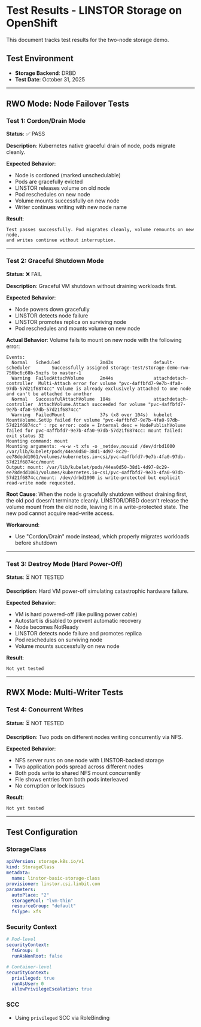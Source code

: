 # Test Results - LINSTOR Storage on OpenShift

This document tracks test results for the two-node storage demo.

## Test Environment

- **Storage Backend**: DRBD
- **Test Date**: October 31, 2025

---

## RWO Mode: Node Failover Tests

### Test 1: Cordon/Drain Mode

**Status**: ✅ PASS

**Description**: Kubernetes native graceful drain of node, pods migrate cleanly.

**Expected Behavior**:
- Node is cordoned (marked unschedulable)
- Pods are gracefully evicted
- LINSTOR releases volume on old node
- Pod reschedules on new node
- Volume mounts successfully on new node
- Writer continues writing with new node name

**Result**:
```
Test passes successfully. Pod migrates cleanly, volume remounts on new node,
and writes continue without interruption.
```

---

### Test 2: Graceful Shutdown Mode

**Status**: ❌ FAIL

**Description**: Graceful VM shutdown without draining workloads first.

**Expected Behavior**:
- Node powers down gracefully
- LINSTOR detects node failure
- LINSTOR promotes replica on surviving node
- Pod reschedules and mounts volume on new node

**Actual Behavior**:
Volume fails to mount on new node with the following error:

```
Events:
  Normal   Scheduled               2m43s               default-scheduler        Successfully assigned storage-test/storage-demo-rwo-756bc6c68b-5nzfs to master-1
  Warning  FailedAttachVolume      2m44s               attachdetach-controller  Multi-Attach error for volume "pvc-4affbfd7-9e7b-4fa0-97db-57d21f6874cc" Volume is already exclusively attached to one node and can't be attached to another
  Normal   SuccessfulAttachVolume  104s                attachdetach-controller  AttachVolume.Attach succeeded for volume "pvc-4affbfd7-9e7b-4fa0-97db-57d21f6874cc"
  Warning  FailedMount             37s (x8 over 104s)  kubelet                  MountVolume.SetUp failed for volume "pvc-4affbfd7-9e7b-4fa0-97db-57d21f6874cc" : rpc error: code = Internal desc = NodePublishVolume failed for pvc-4affbfd7-9e7b-4fa0-97db-57d21f6874cc: mount failed: exit status 32
Mounting command: mount
Mounting arguments: -w-w -t xfs -o _netdev,nouuid /dev/drbd1000 /var/lib/kubelet/pods/44ea0d50-38d1-4d97-8c29-ee78dedd1061/volumes/kubernetes.io~csi/pvc-4affbfd7-9e7b-4fa0-97db-57d21f6874cc/mount
Output: mount: /var/lib/kubelet/pods/44ea0d50-38d1-4d97-8c29-ee78dedd1061/volumes/kubernetes.io~csi/pvc-4affbfd7-9e7b-4fa0-97db-57d21f6874cc/mount: /dev/drbd1000 is write-protected but explicit read-write mode requested.
```

**Root Cause**:
When the node is gracefully shutdown without draining first, the old pod doesn't terminate cleanly. LINSTOR/DRBD doesn't release the volume mount from the old node, leaving it in a write-protected state. The new pod cannot acquire read-write access.

**Workaround**:
- Use "Cordon/Drain" mode instead, which properly migrates workloads before shutdown

---

### Test 3: Destroy Mode (Hard Power-Off)

**Status**: ⏳ NOT TESTED

**Description**: Hard VM power-off simulating catastrophic hardware failure.

**Expected Behavior**:
- VM is hard powered-off (like pulling power cable)
- Autostart is disabled to prevent automatic recovery
- Node becomes NotReady
- LINSTOR detects node failure and promotes replica
- Pod reschedules on surviving node
- Volume mounts successfully on new node

**Result**:
```
Not yet tested
```

---

## RWX Mode: Multi-Writer Tests

### Test 4: Concurrent Writes

**Status**: ⏳ NOT TESTED

**Description**: Two pods on different nodes writing concurrently via NFS.

**Expected Behavior**:
- NFS server runs on one node with LINSTOR-backed storage
- Two application pods spread across different nodes
- Both pods write to shared NFS mount concurrently
- File shows entries from both pods interleaved
- No corruption or lock issues

**Result**:
```
Not yet tested
```

---

## Test Configuration

### StorageClass
```yaml
apiVersion: storage.k8s.io/v1
kind: StorageClass
metadata:
  name: linstor-basic-storage-class
provisioner: linstor.csi.linbit.com
parameters:
  autoPlace: "2"
  storagePool: "lvm-thin"
  resourceGroup: "default"
  fsType: xfs
```

### Security Context
```yaml
# Pod-level
securityContext:
  fsGroup: 0
  runAsNonRoot: false

# Container-level
securityContext:
  privileged: true
  runAsUser: 0
  allowPrivilegeEscalation: true
```

### SCC
- Using `privileged` SCC via RoleBinding
